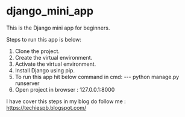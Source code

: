 # django_mini_app
This is the Django mini app for beginners.

Steps to run this app is below:
1) Clone the project.
2) Create the virtual environment.
3) Activate the virtual environment.
4) Install Django using pip.
5) To run this app hit below command in cmd:
      --- python manage.py runserver
6) Open project in browser : 127.0.0.1:8000

I have cover this steps in my blog do follow me :
https://techiespb.blogspot.com/
